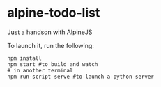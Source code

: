 # alpine-todo-list
Just a handson with AlpineJS

To launch it, run the following:

```shell
npm install
npm start #to build and watch
# in another terminal
npm run-script serve #to launch a python server
```